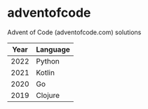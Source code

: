 # adventofcode
Advent of Code (adventofcode.com) solutions

| Year | Language |
|------|----------|
| 2022 | Python   |
| 2021 | Kotlin   |
| 2020 | Go       |
| 2019 | Clojure  |
